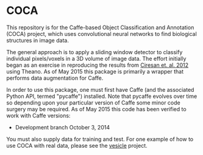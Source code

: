 # COCA 
 This repository is for the Caffe-based Object Classification and
 Annotation (COCA) project, which uses convolutional neural networks to find
 biological structures in image data.

The general approach is to apply a sliding window detector to classify individual pixels/voxels in a 3D volume of image data.  The effort initially began as an exercise in reproducing the results from [Ciresan et. al. 2012](http://papers.nips.cc/paper/4741-deep-neural-networks-segment-neuronal-membranes-in-electron-microscopy-images) using Theano.
As of May 2015 this package is primarily a wrapper that performs data augmentation for Caffe.


In order to use this package, one must first have Caffe (and the
associated Python API, termed "pycaffe") installed.  Note that pycaffe evolves over time so depending upon your particular version of Caffe some minor code surgery may be required.  As of May 2015 this code has been verified to work with Caffe versions:

 * Development branch October 3, 2014

You must also supply data for training and test.  For one example of
how to use COCA with real data, please see the
[vesicle](https://github.com/openconnectome/vesicle) project.

